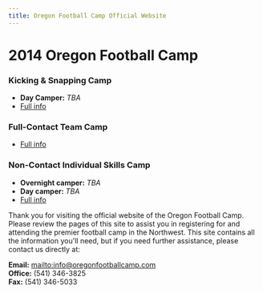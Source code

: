 ```yaml
---
title: Oregon Football Camp Official Website
---
```


# 2014 Oregon Football Camp


### Kicking & Snapping Camp
* __Day Camper:__ _TBA_
* [Full info](/kicking-camp)

### Full-Contact Team Camp
* [Full info](/team-camp)

### Non-Contact Individual Skills Camp
* __Overnight camper:__ _TBA_
* __Day camper:__ _TBA_
* [Full info](/individual-camp)

Thank you for visiting the official website of the Oregon Football Camp. Please
review the pages of this site to assist you in registering for and attending the
premier football camp in the Northwest. This site contains all the information
you'll need, but if you need further assistance, please contact us directly at:

__Email:__ <mailto:info@oregonfootballcamp.com>  
__Office:__ (541) 346-3825  
__Fax:__ (541) 346-5033
